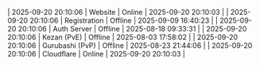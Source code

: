 | 2025-09-20 20:10:06 | Website | Online | 2025-09-20 20:10:03 |
| 2025-09-20 20:10:06 | Registration | Offline | 2025-09-09 16:40:23 |
| 2025-09-20 20:10:06 | Auth Server | Offline | 2025-08-18 09:33:31 |
| 2025-09-20 20:10:06 | Kezan (PvE) | Offline | 2025-08-03 17:58:02 |
| 2025-09-20 20:10:06 | Gurubashi (PvP) | Offline | 2025-08-23 21:44:06 |
| 2025-09-20 20:10:06 | Cloudflare | Online | 2025-09-20 20:10:03 |
